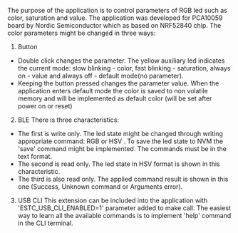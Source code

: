The purpose of the application is to control parameters of RGB led such as color, saturation and value. The application was developed for PCA10059 board by Nordic Semiconductor which as based on NRF52840 chip.
The color parameters might be changed in three ways:
1. Button
  - Double click changes the parameter. The yellow auxiliary led indicates the current mode: slow blinking - color, fast blinking - saturation, always on - value and always off - default mode(no parameter).
  - Keeping the button pressed changes the parameter value.
When the application enters default mode the color is saved to non volatile memory and will be implemented as default color (will be set after power on or reset)
2. BLE
  There is three characteristics:
  - The first is write only. The led state might be changed through writing appropriate command: RGB <red> <green> <blue> or HSV <hue> <saturation> <value>. To save the led state to NVM the 'save' command might be implemented. The commands must be in the text format.
  - The second is read only. The led state in HSV format is shown in this characteristic.
  - The third is also read only. The applied command result is shown in this one (Success, Unknown command or Arguments error).
3. USB CLI
  This extension can be included into the application with 'ESTC_USB_CLI_ENABLED=1' parameter added to make call. 
  The easiest way to learn all the available commands is to implement 'help' command in the CLI terminal.
